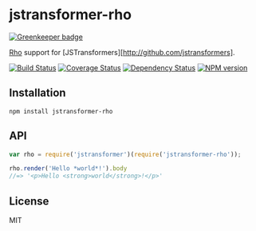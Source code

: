 # jstransformer-rho

[![Greenkeeper badge](https://badges.greenkeeper.io/jstransformers/jstransformer-rho.svg)](https://greenkeeper.io/)

[Rho](https://github.com/inca/rho) support for [JSTransformers][http://github.com/jstransformers].

[![Build Status](https://img.shields.io/travis/jstransformers/jstransformer-rho/master.svg)](https://travis-ci.org/jstransformers/jstransformer-rho)
[![Coverage Status](https://img.shields.io/codecov/c/github/jstransformers/jstransformer-rho/master.svg)](https://codecov.io/gh/jstransformers/jstransformer-rho)
[![Dependency Status](https://img.shields.io/david/jstransformers/jstransformer-rho/master.svg)](http://david-dm.org/jstransformers/jstransformer-rho)
[![NPM version](https://img.shields.io/npm/v/jstransformer-rho.svg)](https://www.npmjs.org/package/jstransformer-rho)

## Installation

    npm install jstransformer-rho

## API

```js
var rho = require('jstransformer')(require('jstransformer-rho'));

rho.render('Hello *world*!').body
//=> '<p>Hello <strong>world</strong>!</p>'
```

## License

MIT
